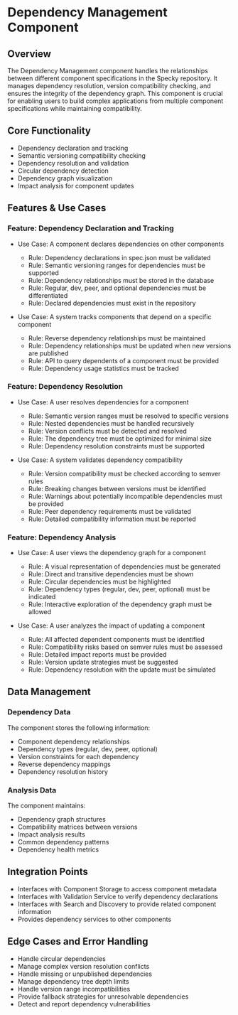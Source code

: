 # Dependency Management Component

## Overview

The Dependency Management component handles the relationships between different component specifications in the Specky repository. It manages dependency resolution, version compatibility checking, and ensures the integrity of the dependency graph. This component is crucial for enabling users to build complex applications from multiple component specifications while maintaining compatibility.

## Core Functionality

- Dependency declaration and tracking
- Semantic versioning compatibility checking
- Dependency resolution and validation
- Circular dependency detection
- Dependency graph visualization
- Impact analysis for component updates

## Features & Use Cases

### Feature: Dependency Declaration and Tracking

- Use Case: A component declares dependencies on other components
  - Rule: Dependency declarations in spec.json must be validated
  - Rule: Semantic versioning ranges for dependencies must be supported
  - Rule: Dependency relationships must be stored in the database
  - Rule: Regular, dev, peer, and optional dependencies must be differentiated
  - Rule: Declared dependencies must exist in the repository

- Use Case: A system tracks components that depend on a specific component
  - Rule: Reverse dependency relationships must be maintained
  - Rule: Dependency relationships must be updated when new versions are published
  - Rule: API to query dependents of a component must be provided
  - Rule: Dependency usage statistics must be tracked

### Feature: Dependency Resolution

- Use Case: A user resolves dependencies for a component
  - Rule: Semantic version ranges must be resolved to specific versions
  - Rule: Nested dependencies must be handled recursively
  - Rule: Version conflicts must be detected and resolved
  - Rule: The dependency tree must be optimized for minimal size
  - Rule: Dependency resolution constraints must be supported

- Use Case: A system validates dependency compatibility
  - Rule: Version compatibility must be checked according to semver rules
  - Rule: Breaking changes between versions must be identified
  - Rule: Warnings about potentially incompatible dependencies must be provided
  - Rule: Peer dependency requirements must be validated
  - Rule: Detailed compatibility information must be reported

### Feature: Dependency Analysis

- Use Case: A user views the dependency graph for a component
  - Rule: A visual representation of dependencies must be generated
  - Rule: Direct and transitive dependencies must be shown
  - Rule: Circular dependencies must be highlighted
  - Rule: Dependency types (regular, dev, peer, optional) must be indicated
  - Rule: Interactive exploration of the dependency graph must be allowed

- Use Case: A user analyzes the impact of updating a component
  - Rule: All affected dependent components must be identified
  - Rule: Compatibility risks based on semver rules must be assessed
  - Rule: Detailed impact reports must be provided
  - Rule: Version update strategies must be suggested
  - Rule: Dependency resolution with the update must be simulated

## Data Management

### Dependency Data

The component stores the following information:
- Component dependency relationships
- Dependency types (regular, dev, peer, optional)
- Version constraints for each dependency
- Reverse dependency mappings
- Dependency resolution history

### Analysis Data

The component maintains:
- Dependency graph structures
- Compatibility matrices between versions
- Impact analysis results
- Common dependency patterns
- Dependency health metrics

## Integration Points

- Interfaces with Component Storage to access component metadata
- Interfaces with Validation Service to verify dependency declarations
- Interfaces with Search and Discovery to provide related component information
- Provides dependency services to other components

## Edge Cases and Error Handling

- Handle circular dependencies
- Manage complex version resolution conflicts
- Handle missing or unpublished dependencies
- Manage dependency tree depth limits
- Handle version range incompatibilities
- Provide fallback strategies for unresolvable dependencies
- Detect and report dependency vulnerabilities